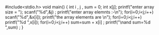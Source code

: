 #include<stdio.h>
void main()
{ 
 int   i , j , sum = 0;
 int x[j];
 printf("enter array size = ");
 scanf("%d",&j) ;
 printf("enter array elemnts :-\n");
 for(i=0;i<j;i++) 
 scanf("%d",&x[i]); 
 printf("the array elements are \n");
 for(i=0;i<j;i++) 
 printf("%d ",x[i]); 
 for(i=0;i<j;i++) 
 sum=sum + x[i] ;
    printf("\nand sum=%d ",sum) ;
}
